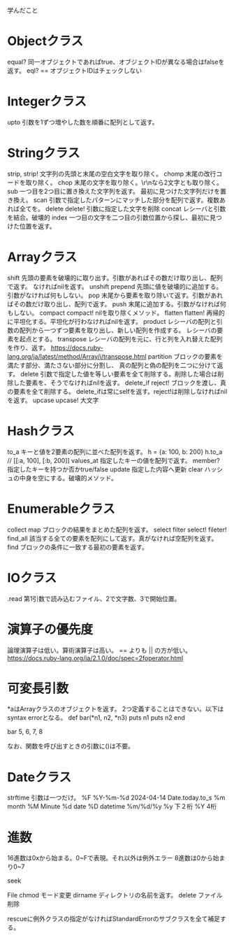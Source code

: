 学んだこと

# Objectクラス
equal?
  同一オブジェクトであればtrue、オブジェクトIDが異なる場合はfalseを返す。
eql? ==
  オブジェクトIDはチェックしない

# Integerクラス
upto
  引数を1ずつ増やした数を順番に配列として返す。


# Stringクラス
strip, strip!
  文字列の先頭と末尾の空白文字を取り除く。
chomp
  末尾の改行コードを取り除く。
chop
  末尾の文字を取り除く。\r\nなら2文字とも取り除く。
sub
  一つ目を2つ目に置き換えた文字列を返す。
  最初に見つけた文字列だけを置き換え。
scan
  引数で指定したパターンにマッチした部分を配列で返す。複数あれば全てを。
delete delete!
  引数に指定した文字を削除
concat
  レシーバと引数を結合。破壊的
index
  一つ目の文字を二つ目の引数位置から探し、最初に見つけた位置を返す。


# Arrayクラス
shift
  先頭の要素を破壊的に取り出す。引数があればその数だけ取り出し、配列で返す。
  なければnilを返す。
unshift prepend
  先頭に値を破壊的に追加する。引数がなければ何もしない。
pop
  末尾から要素を取り除いて返す。引数があればその数だけ取り出し、配列で返す。
push
  末尾に追加する。引数がなければ何もしない。
compact compact!
  nilを取り除くメソッド。
flatten flatten!
  再帰的に平坦化する。平坦化が行わなければnilを返す。
product
  レシーバの配列と引数の配列から一つずつ要素を取り出し、新しい配列を作成する。
  レシーバの要素を起点とする。
transpose
  レシーバの配列を元に、行と列を入れ替えた配列を作り、返す。
  https://docs.ruby-lang.org/ja/latest/method/Array/i/transpose.html
partition
  ブロックの要素を満たす部分、満たさない部分に分割し、
  真の配列と偽の配列を二つに分けて返す。
delete
  引数で指定した値を等しい要素を全て削除する。削除した場合は削除した要素を、そうでなければnilを返す。
delete_if reject!
  ブロックを渡し、真の要素を全て削除する。
  delete_ifは常にselfを返す。reject!は削除しなければnilを返す。
upcase upcase!
  大文字


# Hashクラス
to_a
  キーと値を2要素の配列に並べた配列を返す。
  h = {a: 100, b: 200}
  h.to_a  // [[:a, 100], [:b, 200]]
values_at
  指定したキーの値を配列で返す。
member?
  指定したキーを持つか否かtrue/false
update
  指定した内容へ更新
clear
  ハッシュの中身を空にする。破壊的メソッド。

# Enumerableクラス
collect map
  ブロックの結果をまとめた配列を返す。
select filter select! fileter! find_all
  該当する全ての要素を配列にして返す。真がなければ空配列を返す。
find
  ブロックの条件に一致する最初の要素を返す。

# IOクラス
.read 第1引数で読み込むファイル、2で文字数、3で開始位置。

# 演算子の優先度
論理演算子は低い。算術演算子は高い。
== よりも || の方が低い。
https://docs.ruby-lang.org/ja/2.1.0/doc/spec=2foperator.html

# 可変長引数
*aはArrayクラスのオブジェクトを返す。
2つ定義することはできない。以下はsyntax errorとなる。
def bar(*n1, n2, *n3)
  puts n1
  puts n2
end

bar 5, 6, 7, 8

なお、関数を呼び出すときの引数に()は不要。

# Dateクラス
strftime 引数は一つだけ。
  %F %Y-%m-%d 2024-04-14 Date.today.to_s
  %m month
  %M Minute
  %d date
  %D datetime %m/%d/%y
  %y 下２桁
  %Y 4桁

# 進数
16進数は0xから始まる。0~Fで表現。それ以外は例外エラー
8進数は0から始まり0~7


seek

File
chmod モード変更
dirname ディレクトリの名前を返す。
delete ファイル削除

rescueに例外クラスの指定がなければStandardErrorのサブクラスを全て補足する。
